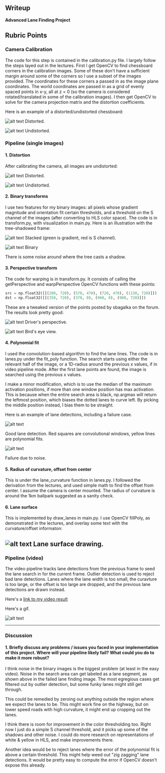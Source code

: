 ## Writeup

**Advanced Lane Finding Project**

[//]: # (Image References)

[chess1]: ./camera_cal/test_image.jpg
[chess2]: ./output_images/chessboard.jpg
[dist]:   ./test_images/test6.jpg
[undist]: ./output_images/undistorted5.jpg
[dstacked]: ./output_images/dstack4.jpg
[binary]: ./output_images/binary4.jpg

[driverview]: ./output_images/binary6.jpg
[birdview]: ./output_images/warped6.jpg

[lanesgood]: ./output_images/lanes0.jpg
[lanesbad]: ./output_images/lanes3.jpg

[final]: ./output_images/final2.jpg
[video]: ./output_images/output_video.gif

## Rubric Points

### Camera Calibration

The code for this step is contained in the calibration.py file. I largely follow the steps layed out in the lectures. First I get OpenCV to find chessboard corners in the calibration images. Some of these don't have a sufficient margin around some of the corners so I use a subset of the images provided. The coordinates for these corners a passed in as the image plane coordinates. The world coordinates are passed in as a grid of evenly spaced points in x-y, all at z = 0 (so the camera is considered rotated/translated in some of the calibration images). I then get OpenCV to solve for the camera projection matrix and the distortion coefficients.

Here is an example of a distorted/undistorted chessboard:

![alt text][chess1]
Distorted.

![alt text][chess2]
Undistorted.

### Pipeline (single images)

#### 1. Distortion

After calibrating the camera, all images are undistorted:

![alt text][dist]
Distorted.

![alt text][undist]
Undistorted.

#### 2. Binary transforms

I use two features for my binary images: all pixels whose gradient magnitude and orientation fit certain thresholds, and a threshold on the S channel of the images (after converting to HLS color space). The code is in transform.py, with visualization in main.py. Here is an illustration with the tree-shadowed frame:

![alt text][dstacked]
 Stacked (green is gradient, red is S channel).

![alt text][binary]
Binary

There is some noise around where the tree casts a shadow.

#### 3. Perspective transform

The code for warping is in transform.py. It consists of calling the getPerspective and warpPerspective OpenCV functions with these points:

```python
src = np.float32([[(200, 720), (570, 470), (720, 470), (1130, 720)]])
dst = np.float32([[(350, 720), (370, 0), (960, 0), (980, 720)]])
```

These are a tweaked version of the points posted by sbagalka on the forum. The results look pretty good:

![alt text][driverview]
Driver's perspective.

![alt text][birdview]
Bird's eye view.

#### 4. Polynomial fit

I used the convolution-based algorithm to find the lane lines. The code is in lanes.py under the fit_poly function. The search starts using either the relevant half of the image, or a 1D-radius around the previous x values, if in video pipeline mode. After the first lane points are found, the image is searched using the previous x values.

I make a minor modification, which is to use the median of the maximum activation positions, if more than one window position has max activation. This  is because when the entire search area is black, np.argmax will return the leftmost position, which biases the dotted lanes to curve left. By picking the middle position instead, I bias them to be straight.

Here is an example of lane detections, including a failure case.

![alt text][lanesgood]

Good lane detection. Red squares are convolutional windows, yellow lines are polynomial fits.

![alt text][lanesbad]

Failure due to noise.

#### 5. Radius of curvature, offset from center

This is under the lane_curvature function in lanes.py. I followed the derivation from the lectures, and used simple math to find the offset from center. I assume the camera is center mounted. The radius of curvature is around the 1km ballpark suggested as a sanity check.

#### 6. Lane surface

This is implemented by draw_lanes in main.py. I use OpenCV fillPoly, as demonstrated in the lectures, and overlay some text with the curvature/offset informaton:

![alt text][final]
 Lane surface drawing.
---

### Pipeline (video)

The video pipeline tracks lane detections from the previous frame to seed the lane search in for the current frame. Outlier detection is used to reject bad lane detections. Lanes where the lane width is too small, the curavture is too large, or the offset is too large are dropped, and the previous lane detections are drawn instead.

Here's a [link to my video result](./output_video.mp4)

Here's a gif.

![alt text][video]

---

### Discussion

#### 1. Briefly discuss any problems / issues you faced in your implementation of this project.  Where will your pipeline likely fail?  What could you do to make it more robust?

I think noise in the binary images is the biggest problem (at least in the easy video). Noise in the search area can get labeled as a lane segment, as shown above in the failed lane finding image. The most egregious cases get filtered out by outlier detection, but some funky lanes might still get through.

This could be remedied by zeroing out anything outside the region where we expect the lanes to be. This might work fine on the highway, but on lower speed roads with high curvature, it might end up cropping out the lanes.

I think there is room for improvement in the color thresholding too. Right now I just do a simple S channel threshold, and it picks up some of the shadows and other noise. I could do more research on representations of white & yellow in HLS, and make improvements there.

Another idea would be to reject lanes where the error of the polynomial fit is above a certain threshold. This might help weed out "zig zagging" lane detections. It would be pretty easy to compute the error if OpenCV doesn't expose this already.

